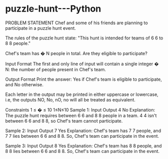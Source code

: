 # puzzle-hunt---Python
PROBLEM STATEMENT
Chef and some of his friends are planning to participate in a puzzle hunt event.

The rules of the puzzle hunt state:
"This hunt is intended for teams of 
6
6 to 
8
8 people."

Chef's team has 
�
N people in total. Are they eligible to participate?

Input Format
The first and only line of input will contain a single integer 
�
N: the number of people present in Chef's team.

Output Format
Print the answer: Yes if Chef's team is eligible to participate, and No otherwise.

Each letter in the output may be printed in either uppercase or lowercase, i.e, the outputs NO, No, nO, no will all be treated as equivalent.

Constraints
1
≤
�
≤
10
1≤N≤10
Sample 1:
Input
Output
4
No
Explanation:
The puzzle hunt requires between 
6
6 and 
8
8 people in a team.
4
4 isn't between 
6
6 and 
8
8, so Chef's team cannot participate.

Sample 2:
Input
Output
7
Yes
Explanation:
Chef's team has 
7
7 people, and 
7
7 lies between 
6
6 and 
8
8.
So, Chef's team can participate in the event.

Sample 3:
Input
Output
8
Yes
Explanation:
Chef's team has 
8
8 people, and 
8
8 lies between 
6
6 and 
8
8.
So, Chef's team can participate in the event.
